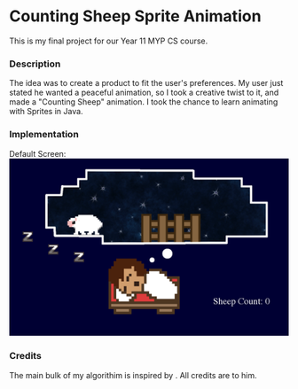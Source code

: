 # Counting Sheep Sprite Animation
This is my final project for our Year 11 MYP CS course.  

### Description
The idea was to create a product to fit the user's preferences. My user just stated he wanted a peaceful animation, so I took a creative twist to it, and made a "Counting Sheep" animation. I took the chance to learn animating with Sprites in Java. 

### Implementation
Default Screen:
![alt text](DefaultScreen.png "Default Screen")



### Credits
The main bulk of my algorithim is inspired by . All credits are to him. 
